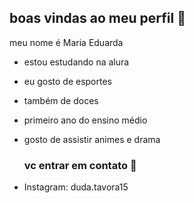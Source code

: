 ## boas vindas ao meu perfil 👋

meu nome é Maria Eduarda 

- estou estudando na alura
- eu gosto de esportes
- também de doces
- primeiro ano do ensino médio
- gosto de assistir animes e drama

  ### vc entrar em contato 💬

 - Instagram: duda.tavora15
